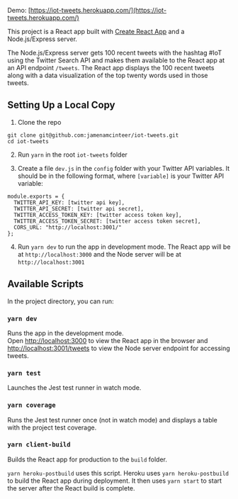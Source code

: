 Demo: [https://iot-tweets.herokuapp.com/](https://iot-tweets.herokuapp.com/)

This project is a React app built with [Create React App](https://github.com/facebook/create-react-app) and a Node.js/Express server.

The Node.js/Express server gets 100 recent tweets with the hashtag #IoT using the Twitter Search API and makes them available to the React app at an API endpoint `/tweets`. The React app displays the 100 recent tweets along with a data visualization of the top twenty words used in those tweets.

## Setting Up a Local Copy

1. Clone the repo

```
git clone git@github.com:jamenamcinteer/iot-tweets.git
cd iot-tweets
```

2. Run `yarn` in the root `iot-tweets` folder

3. Create a file `dev.js` in the `config` folder with your Twitter API variables. It should be in the following format, where `[variable]` is your Twitter API variable:

```
module.exports = {
  TWITTER_API_KEY: [twitter api key],
  TWITTER_API_SECRET: [twitter api secret],
  TWITTER_ACCESS_TOKEN_KEY: [twitter access token key],
  TWITTER_ACCESS_TOKEN_SECRET: [twitter access token secret],
  CORS_URL: "http://localhost:3001/"
};
```

4. Run `yarn dev` to run the app in development mode. The React app will be at `http://localhost:3000` and the Node server will be at `http://localhost:3001`


## Available Scripts

In the project directory, you can run:

### `yarn dev`

Runs the app in the development mode.<br />
Open [http://localhost:3000](http://localhost:3000) to view the React app in the browser and [http://localhost:3001/tweets](http://localhost:3001/tweets) to view the Node server endpoint for accessing tweets.

### `yarn test`

Launches the Jest test runner in watch mode.

### `yarn coverage`

Runs the Jest test runner once (not in watch mode) and displays a table with the project test coverage.

### `yarn client-build`

Builds the React app for production to the `build` folder.

`yarn heroku-postbuild` uses this script. Heroku uses `yarn heroku-postbuild` to build the React app during deployment. It then uses `yarn start` to start the server after the React build is complete.